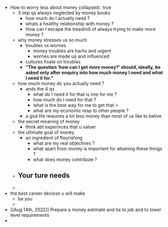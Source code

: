 - How to worry less about money
  collapsed:: true
	- 3 imp qs always neglected by money books
		- how much do I actually need ?
		- whats a healthy relationship with money ?
		- How can I escape the treadmill of always trying to make more money ?
	- why money stresses us so much
		- troubles vs worries
			- money troubles are harhs and urgent
			- worries are made up and influenced
		- cultures fixate on troubles
		- **“The question ‘how can I get more money?’ should, ideally, be asked only after enquiry into how much money I need and what I need it for.”**
	- how much money do you actually need ?
		- ands the 4 qs
			- what do I need it for that is imp for me ?
			- how much do I need for that ?
			- what is the best way for me to get that >
			- what are my economic resp to other people ?
		- a god life rewuires a lot less money than most of us like to belive
	- the secret meaning of money
		- think abt experinces that u valuer
	- the ultimate goal of money
		- an ingredient of flourishing
			- what are my real objectives ?
			- what apart from money is important for attaining these things ?
			- what does money contribute ?
	- Your ture needs
		-
	-
- the best career deciosn u will make
	- be you
	-
- [[Aug 14th, 2022]] Prepare a money estimate and tie to job and to lower level requirements
-